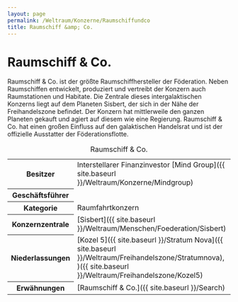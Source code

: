 ```yaml
---
layout: page
permalink: /Weltraum/Konzerne/Raumschiffundco
title: Raumschiff &amp; Co.
---
```



# Raumschiff &amp; Co.


Raumschiff &amp; Co. ist der größte Raumschiffhersteller der Föderation. Neben Raumschiffen entwickelt, produziert und vertreibt der Konzern auch Raumstationen und Habitate. Die Zentrale dieses intergalaktischen Konzerns liegt auf dem Planeten Sisbert, der sich in der Nähe der Freihandelszone befindet. Der Konzern hat mittlerweile den ganzen Planeten gekauft und agiert auf diesem wie eine Regierung. Raumschiff &amp; Co. hat einen großen Einfluss auf den galaktischen Handelsrat und ist der offizielle Ausstatter der Föderationsflotte.


<aside>
<table data-type="konzern">
<caption>Raumschiff &amp; Co.</caption>
<tbody>
<tr><th>Besitzer</th><td>Interstellarer Finanzinvestor [Mind Group]({{ site.baseurl }}/Weltraum/Konzerne/Mindgroup)</td></tr>
<tr><th>Geschäftsführer</th><td> </td></tr>
<tr><th>Kategorie</th><td>Raumfahrtkonzern</td></tr>
<tr><th>Konzernzentrale</th><td>[Sisbert]({{ site.baseurl }}/Weltraum/Menschen/Foederation/Sisbert)</td></tr>
<tr><th>Niederlassungen</th><td>[Kozel 5]({{ site.baseurl }}/Stratum Nova]({{ site.baseurl }}/Weltraum/Freihandelszone/Stratumnova), )({{ site.baseurl }}/Weltraum/Freihandelszone/Kozel5)</td></tr>
<tr><th>Erwähnungen</th><td>[Raumschiff &amp; Co.]({{ site.baseurl }}/Search)</td></tr>
</tbody>
</table>
</aside>

